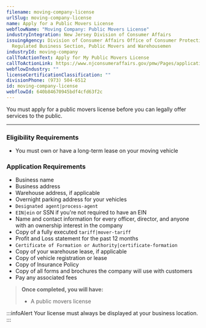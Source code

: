 ```yaml
---
filename: moving-company-license
urlSlug: moving-company-license
name: Apply for a Public Movers License
webflowName: "Moving Company: Public Movers License"
industryIntegration: New Jersey Division of Consumer Affairs
issuingAgency: Division of Consumer Affairs Office of Consumer Protection,
  Regulated Business Section, Public Movers and Warehousemen
industryId: moving-company
callToActionText: Apply for My Public Movers License
callToActionLink: https://www.njconsumeraffairs.gov/pmw/Pages/applications.aspx
webflowIndustry: ""
licenseCertificationClassification: ""
divisionPhone: (973) 504-6512
id: moving-company-license
webflowId: 640b84670945bdf4cfd63f2c
---
```

You must apply for a public movers license before you can legally offer services to the public.

- - -

### Eligibility Requirements

* You must own or have a long-term lease on your moving vehicle

### Application Requirements

* Business name
* Business address
* Warehouse address, if applicable
* Overnight parking address for your vehicles
*  `Designated agent|process-agent` 
*  `EIN|ein` or SSN if you're not required to have an EIN
* Name and contact information for every officer, director, and anyone with an ownership interest in the company
* Copy of a fully executed `tariff|mover-tariff` 
* Profit and Loss statement for the past 12 months
*  `Certificate of Formation or Authority|certificate-formation` 
* Copy of your warehouse lease, if applicable
* Copy of vehicle registration or lease
* Copy of Insurance Policy
* Copy of all forms and brochures the company will use with customers
* Pay any associated fees

> **Once completed, you will have:**
>
> * A public movers license

:::infoAlert 
 Your license must always be displayed at your business location.
:::